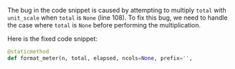 The bug in the code snippet is caused by attempting to multiply `total` with `unit_scale` when `total` is `None` (line 108). To fix this bug, we need to handle the case where `total` is `None` before performing the multiplication.

Here is the fixed code snippet:
```python
@staticmethod
def format_meter(n, total, elapsed, ncols=None, prefix='',